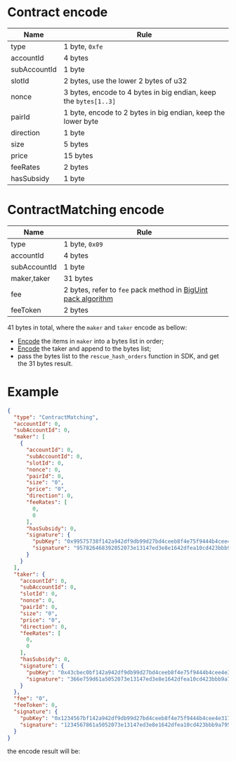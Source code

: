 
# Contract encode

| Name  | Rule                                                             |
|-------|------------------------------------------------------------------|
|type | 1 byte, `0xfe`                                                   |
|accountId | 4 bytes                                                          |
|subAccountId| 1 byte                                                           |
|slotId | 2 bytes, use the lower 2 bytes of u32                            |
|nonce | 3 bytes, encode to 4 bytes in big endian, keep the `bytes[1..3]` |
|pairId | 1 byte, encode to 2 bytes in big endian, keep the lower byte     |
|direction | 1 byte                                                           |
|size | 5 bytes                                                          |
|price | 15 bytes                                                         |
|feeRates | 2 bytes                                                          |
| hasSubsidy | 1 byte                                                           |

# ContractMatching encode

| Name         | Rule                                    |
|--------------|-----------------------------------------|
| type         | 1 byte, `0x09`                        |
| accountId    | 4 bytes                                 |
| subAccountId | 1 byte                                  |
| maker,taker  | 31 bytes                                |
| fee          | 2 bytes, refer to `fee` pack method in [BigUint pack algorithm](#BigUint-pack-algorithm) |
| feeToken     | 2 bytes                                 |

41 bytes in total, where the `maker` and `taker` encode as bellow:
* [Encode](#contract-encode) the items in `maker` into a bytes list in order;
* [Encode](#contract-encode) the taker and append to the bytes list;
* pass the bytes list to the `rescue_hash_orders` function in SDK, and get the 31 bytes result.

# Example

```json
{
  "type": "ContractMatching",
  "accountId": 0,
  "subAccountId": 0,
  "maker": [
    {
      "accountId": 0,
      "subAccountId": 0,
      "slotId": 0,
      "nonce": 0,
      "pairId": 0,
      "size": "0",
      "price": "0",
      "direction": 0,
      "feeRates": [
        0,
        0
      ],
      "hasSubsidy": 0,
      "signature": {
        "pubKey": "0x99575738f142a942df9db99d27bd4ceeb8f4e75f9444b4cee4e3170965854404",
        "signature": "957826468392052073e13147ed3e8e1642dfea10cd423bbb9a795932a15a4c122fa5e71c35a7d59198fa2d7ed28bb1f44e5c5392049607347855243ddc027d00"
      }
    }
  ],
  "taker": {
    "accountId": 0,
    "subAccountId": 0,
    "slotId": 0,
    "nonce": 0,
    "pairId": 0,
    "size": "0",
    "price": "0",
    "direction": 0,
    "feeRates": [
      0,
      0
    ],
    "hasSubsidy": 0,
    "signature": {
      "pubKey": "0x43cbec0bf142a942df9db99d27bd4ceeb8f4e75f9444b4cee4e3170965854404",
      "signature": "366e759d61a5052073e13147ed3e8e1642dfea10cd423bbb9a795932a15a4c122fa5e71c35a7d59198fa2d7ed28bb1f44e5c5392049607347855243ddc027d00"
    }
  },
  "fee": "0",
  "feeToken": 0,
  "signature": {
    "pubKey": "0x1234567bf142a942df9db99d27bd4ceeb8f4e75f9444b4cee4e3170965854404",
    "signature": "1234567861a5052073e13147ed3e8e1642dfea10cd423bbb9a795932a15a4c122fa5e71c35a7d59198fa2d7ed28bb1f44e5c5392049607347855243ddc027d00"
  }
}
```

the encode result will be:

```json

```
